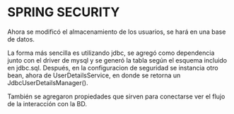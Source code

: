 # SPRING SECURITY

Ahora se modificó el almacenamiento de los usuarios, se hará en una base de datos. 

La forma más sencilla es utilizando jdbc, se agregó como dependencia junto con el driver de mysql y se generó la tabla según el esquema incluido en jdbc.sql. Después, en la configuracion de seguridad se instancia otro bean, ahora de UserDetailsService, en donde se retorna un JdbcUserDetailsManager().

También se agregaron propiedades que sirven para conectarse ver el flujo de la interacción con la BD.